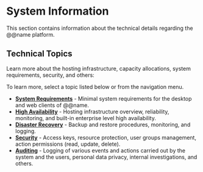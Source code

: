 # System Information

This section contains information about the technical details regarding the @@name platform. 

## Technical Topics

Learn more about the hosting infrastructure, capacity allocations, system requirements, security, and others:  

To learn more, select a topic listed below or from the navigation menu.

* **[System Requirements](~/information/system-information/system-requirements.md)** - Minimal system requirements for the desktop and web clients of @@name. 
* **[High Availability](~/information/system-information/high-availability.md)** - Hosting infrastructure overview, reliability, monitoring, and built-in enterprise level high availability. 
* **[Disaster Recovery](~/information/system-information/disaster-recovery.md)** - Backup and restore procedures, monitoring, and logging. 
* **[Security](~/information/system-information/security.md)** - Access keys, resource protection, user groups management, action permissions (read, update, delete). 
* **[Auditing](~/information/system-information/auditing.md)** - Logging of various events and actions carried out by the system and the users, personal data privacy, internal investigations, and others.  
